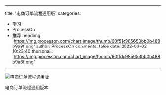 
---
title: '电商订单流程通用版'
categories: 
 - 学习
 - ProcessOn
 - 推荐
headimg: 'https://img.processon.com/chart_image/thumb/60f51c985653bb0b488b9a8f.png'
author: ProcessOn
comments: false
date: 2022-03-02 10:23:40
thumbnail: 'https://img.processon.com/chart_image/thumb/60f51c985653bb0b488b9a8f.png'
---

<div>   
<img class="thumb" alt="电商订单流程通用版" src="https://img.processon.com/chart_image/thumb/60f51c985653bb0b488b9a8f.png" referrerpolicy="no-referrer">
<p>电商订单流程通用版本</p>  
</div>
            